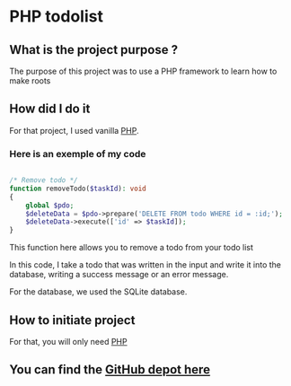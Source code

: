 # PHP todolist <Badge type="tip" text="PHP" />

## What is the project purpose ?

The purpose of this project was to use a PHP framework to learn how to make roots


## How did I do it

For that project, I used vanilla [PHP](https://php.net/).

### Here is an exemple of my code


```php

/* Remove todo */
function removeTodo($taskId): void
{
    global $pdo;
    $deleteData = $pdo->prepare('DELETE FROM todo WHERE id = :id;');
    $deleteData->execute(['id' => $taskId]);
}

```

This function here allows you to remove a todo from your todo list

In this code, I take a todo that was written in the input and write it into
the database, writing a success message or an error message.

For the database, we used the SQLite database.

## How to initiate project

For that, you will only need [PHP](https://www.php.net/downloads)

## You can find the [GitHub depot here](https://github.com/Alex-zReeZ/todo_php)
